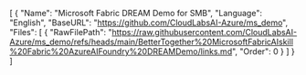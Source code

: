 [
  {
    "Name": "Microsoft Fabric DREAM Demo for SMB",
    "Language": "English",
    "BaseURL": "https://github.com/CloudLabsAI-Azure/ms_demo",
    "Files": [
      {
        "RawFilePath": "https://raw.githubusercontent.com/CloudLabsAI-Azure/ms_demo/refs/heads/main/BetterTogether%20MicrosoftFabricAIskill%20Fabric%20AzureAIFoundry%20DREAMDemo/links.md",
        "Order": 0
      }
    ]
  }
]
